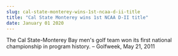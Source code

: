 ```yaml
---
slug: cal-state-monterey-wins-1st-ncaa-d-ii-title
title: "Cal State Monterey wins 1st NCAA D-II title"
date: January 01 2020
---
```


 
<p>
  The Cal State-Monterey Bay men's golf team won its first national championship
  in program history. – Golfweek, May 21, 2011
</p>
 
